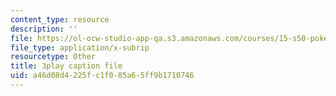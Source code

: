 ```yaml
---
content_type: resource
description: ''
file: https://ol-ocw-studio-app-qa.s3.amazonaws.com/courses/15-s50-poker-theory-and-analytics-january-iap-2015/a46d08d4225fc1f085a65ff9b1710746_tXVDY1HvrVU.srt
file_type: application/x-subrip
resourcetype: Other
title: 3play caption file
uid: a46d08d4-225f-c1f0-85a6-5ff9b1710746
---
```

